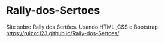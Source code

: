 # Rally-dos-Sertoes
Site sobre Rally dos Sertões. Usando HTML ,CSS e Bootstrap
https://ruizxc123.github.io/Rally-dos-Sertoes/
